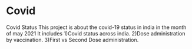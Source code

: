 # Covid
Covid Status
This project is about the covid-19 status in india in the month of may 2021
It includes
1)Covid status across india.
2)Dose administration by vaccination.
3)First vs Second Dose administration.
